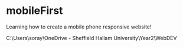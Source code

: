 # mobileFirst

Learning how to create a mobile phone responsive website!

C:\Users\soray\OneDrive - Sheffield Hallam University\Year2\WebDEV
